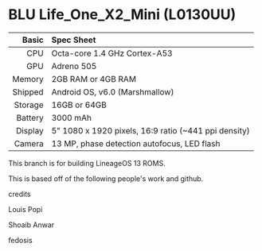 BLU Life_One_X2_Mini (L0130UU)
==============

Basic   | Spec Sheet
-------:|:-------------------------
CPU     | Octa-core 1.4 GHz Cortex-A53
GPU     | Adreno 505
Memory  | 2GB RAM or 4GB RAM
Shipped | Android OS, v6.0 (Marshmallow)
Storage | 16GB or 64GB
Battery | 3000 mAh
Display | 5" 1080 x 1920 pixels, 16:9 ratio (~441 ppi density)
Camera  | 13 MP, phase detection autofocus, LED flash

This branch is for building LineageOS 13 ROMS.



This is based off of the following people's work and github.

credits 

Louis Popi 

Shoaib Anwar

fedosis
